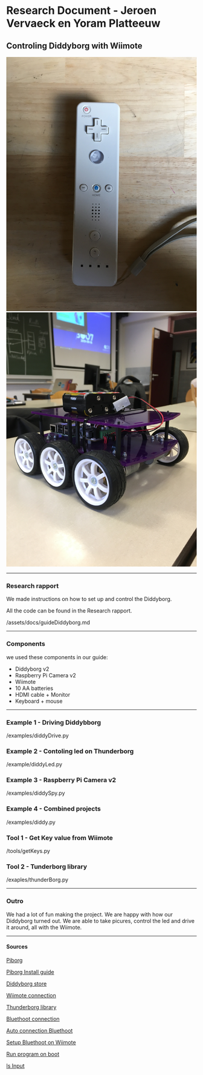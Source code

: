 # Research Document - Jeroen Vervaeck en Yoram Platteeuw

## Controling Diddyborg with Wiimote

![Wiimote](./assets/images/Wiimote1.JPG)
![Wiimote](./assets/images/Diddyborg.JPG)

---

### Research rapport

We made instructions on how to set up and control the Diddyborg.

All the code can be found in the Research rapport.

/assets/docs/guideDiddyborg.md

---

### Components

we used these components in our guide:

- Diddyborg v2
- Raspberry Pi Camera v2
- Wiimote
- 10 AA batteries
- HDMI cable + Monitor
- Keyboard + mouse

---

### Example 1 - Driving Diddybborg

/examples/diddyDrive.py


### Example 2 - Contoling led on Thunderborg

/example/diddyLed.py


### Example 3 - Raspberry Pi Camera v2

/examples/diddySpy.py


### Example 4 - Combined projects

/examples/diddy.py


### Tool 1 - Get Key value from Wiimote

/tools/getKeys.py


### Tool 2 - Tunderborg library

/exaples/thunderBorg.py

---

### Outro

We had a lot of fun making the project. We are happy with how our Diddyborg turned out. We are able to take picures, control the led and drive it around, all with the Wiimote. 

---

#### Sources

[Piborg](https://www.piborg.org )

[Piborg Install guide](https://www.piborg.org/blog/build/rpi-ps3-help)

[Diddyborg store](https://www.piborg.org/robots/diddyborg-v2)

[Wiimote connection](https://www.instructables.com/id/Wiimote-Controller-Configuration-for-Raspberry-Pi-/)

[Thunderborg library](https://www.piborg.org/blog/thunderborg-getting-started)

[Bluethoot connection](https://core-electronics.com.au/tutorials/using-usb-and-bluetooth-controllers-with-python.html)

[Auto connection Bluethoot](https://www.instructables.com/id/Auto-Connection-of-the-Bluetooth-and-Auto-Running-/)

[Setup Bluethoot on Wiimote](https://pimylifeup.comraspberry-pi-wiimote-controllers/)

[Run program on boot](https://www.dexterindustries.com/howto/run-a-program-on-your-raspberry-pi-at-startup/)

[ls Input](https://raspberrypi.stackexchange.com/questions/71040/how-to-know-which-file-in-dev-input-event-represent-for-touch-input-device)


